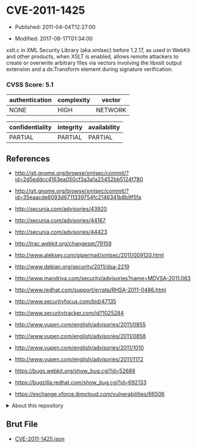 # CVE-2011-1425

- Published: 2011-04-04T12:27:00

- Modified: 2017-08-17T01:34:00

xslt.c in XML Security Library (aka xmlsec) before 1.2.17, as used in WebKit and other products, when XSLT is enabled, allows remote attackers to create or overwrite arbitrary files via vectors involving the libxslt output extension and a ds:Transform element during signature verification.

### CVSS Score: **5.1**

| authentication | complexity | vector |
| --- | --- | --- |
| NONE | HIGH | NETWORK |

| confidentiality | integrity | availability |
| --- | --- | --- |
| PARTIAL | PARTIAL | PARTIAL |

## References

* http://git.gnome.org/browse/xmlsec/commit/?id=2d5eddcc4163ea050cf3a3a1a25452bb5124f780

* http://git.gnome.org/browse/xmlsec/commit/?id=35eaacde6093d6711339754fc2146341b8b9f5fa

* http://secunia.com/advisories/43920

* http://secunia.com/advisories/44167

* http://secunia.com/advisories/44423

* http://trac.webkit.org/changeset/79159

* http://www.aleksey.com/pipermail/xmlsec/2011/009120.html

* http://www.debian.org/security/2011/dsa-2219

* http://www.mandriva.com/security/advisories?name=MDVSA-2011:063

* http://www.redhat.com/support/errata/RHSA-2011-0486.html

* http://www.securityfocus.com/bid/47135

* http://www.securitytracker.com/id?1025284

* http://www.vupen.com/english/advisories/2011/0855

* http://www.vupen.com/english/advisories/2011/0858

* http://www.vupen.com/english/advisories/2011/1010

* http://www.vupen.com/english/advisories/2011/1172

* https://bugs.webkit.org/show_bug.cgi?id=52688

* https://bugzilla.redhat.com/show_bug.cgi?id=692133

* https://exchange.xforce.ibmcloud.com/vulnerabilities/66506

<details>
<summary>About this repository</summary> 

  This repository is part of the project [Live Hack CVE](https://github.com/Live-Hack-CVE). Main website can be found [www.live-hack.org](https://www.live-hack.org) 
  
  Made by [Sn0wAlice](https://github.com/Sn0wAlice) for the people that care about security and need to have a feed of the latest CVEs. Hope you enjoy it, don't forget to star the repo and follow me on [Twitter](https://twitter.com/Sn0wAlice) and [Github](https://github.com/Sn0wAlice). And that is my [personnal website](https://www.alice-snow.me/)

  - [Home Page](https://github.com/Live-Hack-CVE)
  - [Framework](https://github.com/Live-Hack-CVE/cve-framework)
  - [CVE database](https://github.com/Live-Hack-CVE/full_database)
  - [Changelog](https://github.com/Live-Hack-CVE/Changelog)
</details>

## Brut File

* [CVE-2011-1425.json](https://raw.githubusercontent.com/Live-Hack-CVE/full_database/main/cves/2011/CVE-2011-1425.json)

